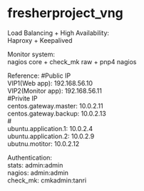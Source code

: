 # fresherproject_vng
Load Balancing + High Availability:  <br />
    Haproxy + Keepalived

Monitor system: <br />
    nagios core + check_mk raw + pnp4 nagios 


Reference: 
    #Public IP <br />
    VIP1(Web app):      192.168.56.10 <br />
    VIP2(Monitor app):  192.168.56.11 <br />
    #Privite IP <br />
    centos.gateway.master:  10.0.2.11 <br />
    centos.gateway.backup:  10.0.2.13 <br />
    # <br />
    ubuntu.application.1:   10.0.2.4 <br />
    ubuntu.application.2:   10.0.2.9 <br />
    ubutnu.motitor:         10.0.2.12 <br />

Authentication: <br />
    stats:      admin:admin <br />
    nagios:     admin:admin <br />
    check_mk:   cmkadmin:tanri<br />       

